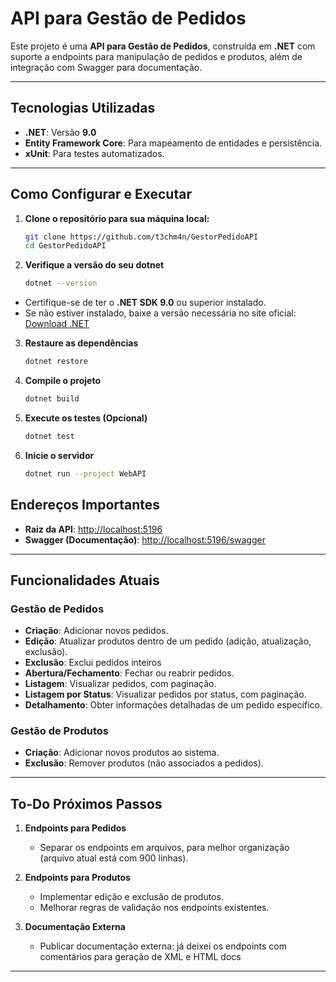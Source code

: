 # API para Gestão de Pedidos

Este projeto é uma **API para Gestão de Pedidos**, construída em **.NET** com suporte a endpoints para manipulação de pedidos e produtos, além de integração com Swagger para documentação.

---

## Tecnologias Utilizadas

- **.NET**: Versão **9.0**
- **Entity Framework Core**: Para mapeamento de entidades e persistência.
- **xUnit**: Para testes automatizados.

---

## Como Configurar e Executar

1. **Clone o repositório para sua máquina local:**
   ```bash
   git clone https://github.com/t3chm4n/GestorPedidoAPI
   cd GestorPedidoAPI

2. **Verifique a versão do seu dotnet**
   ```bash
   dotnet --version

  - Certifique-se de ter o **.NET SDK 9.0** ou superior instalado.
  - Se não estiver instalado, baixe a versão necessária no site oficial: [Download .NET]([http://localhost:5196](https://dotnet.microsoft.com/download))

3. **Restaure as dependências**
   ```bash
   dotnet restore

4. **Compile o projeto**
   ```bash
   dotnet build

2. **Execute os testes (Opcional)**
   ```bash
   dotnet test

3. **Inicie o servidor**
   ```bash
   dotnet run --project WebAPI

## Endereços Importantes

- **Raiz da API**: [http://localhost:5196](http://localhost:5196)
- **Swagger (Documentação)**: [http://localhost:5196/swagger](http://localhost:5196/swagger)

---

## Funcionalidades Atuais

### Gestão de Pedidos

- **Criação**: Adicionar novos pedidos.
- **Edição**: Atualizar produtos dentro de um pedido (adição, atualização, exclusão).
- **Exclusão**: Exclui pedidos inteiros
- **Abertura/Fechamento**: Fechar ou reabrir pedidos.
- **Listagem**: Visualizar pedidos, com paginação.
- **Listagem por Status**: Visualizar pedidos por status, com paginação.
- **Detalhamento**: Obter informações detalhadas de um pedido específico.

### Gestão de Produtos

- **Criação**: Adicionar novos produtos ao sistema.
- **Exclusão**: Remover produtos (não associados a pedidos).

---

## To-Do Próximos Passos

1. **Endpoints para Pedidos**
   - Separar os endpoints em arquivos, para melhor organização (arquivo atual está com 900 linhas).

2. **Endpoints para Produtos**
   - Implementar edição e exclusão de produtos.
   - Melhorar regras de validação nos endpoints existentes.

3. **Documentação Externa**
   - Publicar documentação externa: já deixei os endpoints com comentários para geração de XML e HTML docs

---

